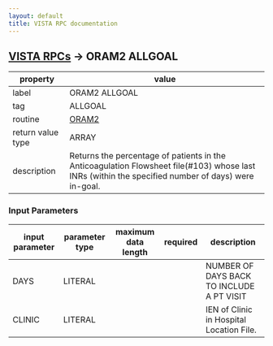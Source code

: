 ```yaml
---
layout: default
title: VISTA RPC documentation
---
```




## [VISTA RPCs](TableOfContent.md) &#8594; ORAM2 ALLGOAL 

 property | value 
--- | --- 
 label | ORAM2 ALLGOAL
 tag | ALLGOAL
 routine | [ORAM2](http://code.osehra.org/dox/Routine_ORAM2_source.html)
 return value type | ARRAY
 description | Returns the percentage of patients in the Anticoagulation Flowsheet file(#103) whose last INRs (within the specified number of days) were in-goal.

### Input Parameters

| input parameter | parameter type | maximum data length | required | description | 
| --- | --- | --- | --- | --- | 
| DAYS | LITERAL |  |  | NUMBER OF DAYS BACK TO INCLUDE A PT VISIT | 
| CLINIC | LITERAL |  |  | IEN of Clinic in Hospital Location File. | 